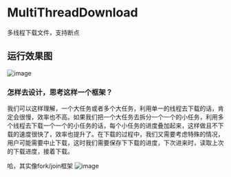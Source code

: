 # MultiThreadDownload
多线程下载文件，支持断点

## 运行效果图

![image](https://upload-images.jianshu.io/upload_images/1472453-aa3d81c85cd6942c.gif?imageMogr2/auto-orient/strip%7CimageView2/2/w/320)

### 怎样去设计，思考这样一个框架？

我们可以这样理解，一个大任务或者多个大任务，利用单一的线程去下载的话，肯定会很慢，效率也不高。如果我们把一个大任务去拆分一个一个的小任务，利用多个线程去下载一个一个的小任务的话，每个小任务的进度叠加起来，这样做且不下载的速度很快了，效率也提升了。在下载的过程中，我们又需要考虑特殊的情况，用户可能需要中止下载，这时我们需要保存下下载的进度，下次进来时，读取上次的下载进度，接着下载。

哈，其实像fork/join框架
![image](https://upload-images.jianshu.io/upload_images/1472453-7d3ec954e6a02e38.png?imageMogr2/auto-orient/strip%7CimageView2/2/w/1240)
